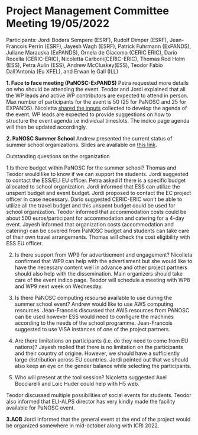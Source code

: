 
Project Management Committee Meeting 19/05/2022
===============================================

Participants: Jordi Bodera Sempere (ESRF), Rudolf Dimper (ESRF), Jean-Francois Perrin (ESRF), Jayesh Wagh (ESRF), Patrick Fuhrmann (ExPANDS),  Juliane Marauska (ExPANDS), Ornela de Giacomo (CERIC ERIC), Dario Rocella (CERIC-ERIC), Nicoletta Carboni(CERIC-ERIC), Thomas Rod Holm (ESS), Petra Aulin (ESS), Andrew McCluskey(ESS), Teodor Fabio Dall'Antonia (Eu XFEL), and Erwan le Gall (ILL)

**1. Face to face meeting (PaNOSC-ExPANDS)**
Petra requested more details on who should be attending the event. Teodor and Jordi explained that all the WP leads and active WP contributors are expected to attend in person. Max number of participants for the event is 50 (25 for PaNOSC and 25 for EXPANDS). 
Nicoletta [shared the inputs](https://docs.google.com/spreadsheets/d/1f9sxzX8af0w4j9r8rmoWOVC8pniDyk9_fa9IEsn27ls/edit#gid=0) collected to develop the agenda of the event. WP leads are expected to provide suggestions on how to structure the event agenda i.e individual timeslots.
The indico page agenda will then be updated accordingly.

**2. PaNOSC Summer School**
Andrew presented the current status of summer school organizations. Slides are available on [this link](https://github.com/panosc-eu/panosc/blob/master/Work%20Packages/WP1%20Management/Meetings/Project%20Management%20Committee/2022-05-18-PMC/wp8%20summer%20school%20planning.pptx). 

Outstanding questions on the organization

1.Is there budget within PaNOSC for the summer school?
Thomas and Teodor would like to know if we can support the students. Jordi suggested to contact the ESS/ELI EU officer. Petra asked if there is a specific budget allocated to school organization. Jordi informed that ESS can utilize the unspent budget and event budget. 
Jordi proposed to contact the EC project officer in case necessary. Dario suggested CERIC-ERIC won't be able to utilize all the travel budget and this unspent budget could be used for school organization.
Teodor informed that accommodation costs could be about 500 euros/participant for accommodation and catering for a 4-day event. Jayesh informed that organization costs (accommodation and catering) can be covered from PaNOSC budget and students can take care of their own travel arrangements.
Thomas will check the cost eligibility with ESS EU officer.

2. Is there support from WP9 for advertisement and engagement?
Nicolleta confirmed that WP9 can help with the advertisment but she would like to have the necessary content well in advance and other project partners should also help with the dissemination. 
Main organizers should take care of the event indico page. Teodor will schedule a meeting with WP8 and WP9 next week on Wednesday. 

3. Is there PaNOSC computing resourse available to use during the summer school event?
Andrew would like to use AWS computing resources. Jean-Francois discussed that AWS resources from PANOSC can be used however ESS would need to configure the machines according to the needs of the school programme.
Jean-Francois suggested to use VISA instances of one of the project partners.

5. Are there limitations on participants (i.e. do they need to come from EU nations)?
Jayesh replied that there is no limitation on the participants and their country of origine. However, we should have a sufficiently large distribution across EU countries. Jordi pointed out that we should also keep an eye on the gender balance while selecting the participants.

7. Who will present at the tool session?
Nicoletta suggested Axel Bocciarelli and Loic Huder could help with H5 web.

Teodor discussed multiple possibilities of social events for students. Teodor also informed that ELI-ALPS director has very kindly made the facility available for PaNOSC event. 

**3.AOB**
Jordi informed that the general event at the end of the project would be organized somewhere in mid-october along with ICRI 2022. 




